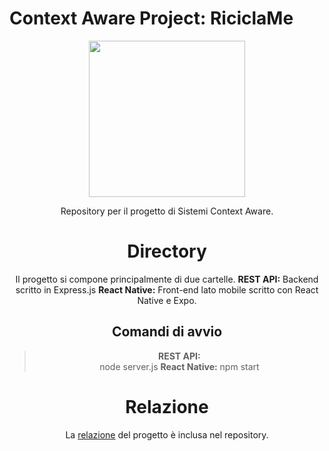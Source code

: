 # Context Aware Project: RiciclaMe
<center>
<img src="http://i65.tinypic.com/25h1ugp.png" width="250">

Repository per il progetto di Sistemi Context Aware.

# Directory

Il progetto si compone principalmente di due cartelle.
**REST API:** Backend scritto in Express.js
**React Native:** Front-end lato mobile scritto con React Native e Expo.

## Comandi di avvio

> **REST API:**  
 node server.js
**React Native:**
npm start

# Relazione

La [relazione](https://github.com/flamel13/ContextAwareProject/blob/master/Relazione_CAS_Michele_Contu.pdf) del progetto è inclusa nel repository.
